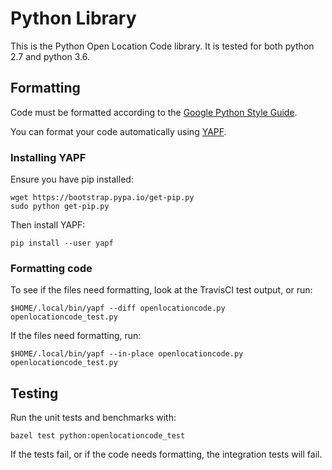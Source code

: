 # Python Library

This is the Python Open Location Code library. It is tested for both python 2.7
and python 3.6.

## Formatting

Code must be formatted according to the
[Google Python Style Guide](http://google.github.io/styleguide/pyguide.html).

You can format your code automatically using
[YAPF](https://github.com/google/yapf/).

### Installing YAPF

Ensure you have pip installed:

```
wget https://bootstrap.pypa.io/get-pip.py
sudo python get-pip.py
```

Then install YAPF:

```
pip install --user yapf
```

### Formatting code

To see if the files need formatting, look at the TravisCI test output, or run:

```
$HOME/.local/bin/yapf --diff openlocationcode.py openlocationcode_test.py
```

If the files need formatting, run:

```
$HOME/.local/bin/yapf --in-place openlocationcode.py openlocationcode_test.py

```


## Testing

Run the unit tests and benchmarks with:

```
bazel test python:openlocationcode_test
```

If the tests fail, or if the code needs formatting, the integration tests
will fail.
